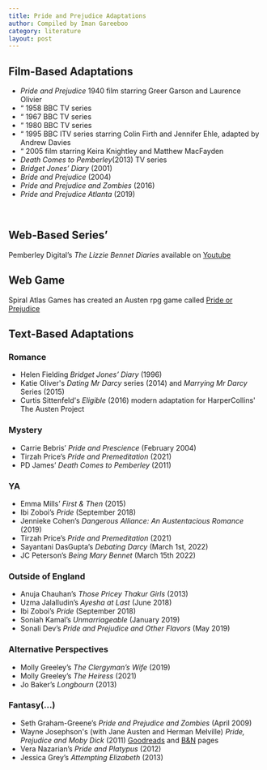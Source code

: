 ```yaml
---
title: Pride and Prejudice Adaptations
author: Compiled by Iman Gareeboo
category: literature
layout: post
---
```




## Film-Based Adaptations
<ul>
  <li><i>Pride and Prejudice</i> 1940 film starring Greer Garson and Laurence Olivier </li>
  <li>“ 1958 BBC TV series</li>
  <li>“ 1967 BBC TV series</li>
  <li>“ 1980 BBC TV series </li>
  <li>“ 1995 BBC ITV series starring Colin Firth and Jennifer Ehle, adapted by Andrew Davies</li>
  <li>“ 2005 film starring Keira Knightley and Matthew MacFayden</li>
  <li><i>Death Comes to Pemberley</i>(2013) TV series</li>
  <li><i>Bridget Jones’ Diary</i> (2001)</li>
  <li><i>Bride and Prejudice</i> (2004)</li>
  <li><i>Pride and Prejudice and Zombies</i> (2016)</li>
  <li><i>Pride and Prejudice Atlanta</i> (2019)</li>
</ul>
<br>

## Web-Based Series’
Pemberley Digital’s <i>The Lizzie Bennet Diaries</i> available on <a href="https://www.youtube.com/playlist?list=PL_ePOdU-b3xcDyyzeR5NjxeLEElsqYzn1" target="_blank">Youtube</a>
<br>

## Web Game
Spiral Atlas Games has created an Austen rpg game called <a href="https://spiralatlas.itch.io/pride-or-prejudice" target="_blank">Pride or Prejudice</a>

## Text-Based Adaptations

### Romance
<ul>
  <li>Helen Fielding <i>Bridget Jones’ Diary</i> (1996)</li>
  <li>Katie Oliver's  <i>Dating Mr Darcy</i> series (2014) and <i>Marrying Mr Darcy</i> Series (2015)</li>
  <li>Curtis Sittenfeld's <i>Eligible</i> (2016) modern adaptation for HarperCollins' The Austen Project</li>
</ul>

### Mystery
<ul>
  <li>Carrie Bebris’ <i>Pride and Prescience</i> (February 2004)</li>
  <li>Tirzah Price’s <i>Pride and Premeditation</i> (2021)</li>
  <li>PD James’ <i>Death Comes to Pemberley</i> (2011)</li>
</ul>


### YA 
<ul>
  <li>Emma Mills’ <i>First & Then</i> (2015)</li>
  <li>Ibi Zoboi’s <i>Pride</i> (September 2018)</li>
  <li>Jennieke Cohen’s <i>Dangerous Alliance: An Austentacious Romance</i> (2019)</li>
  <li>Tirzah Price’s <i>Pride and Premeditation</i> (2021)</li>
  <li>Sayantani DasGupta’s <i>Debating Darcy</i> (March 1st, 2022)</li>
  <li>JC Peterson’s <i>Being Mary Bennet</i> (March 15th 2022)</li>
</ul>


### Outside of England
<ul>
  <li>Anuja Chauhan’s <i>Those Pricey Thakur Girls</i> (2013)</li>
  <li>Uzma Jalalludin’s <i>Ayesha at Last</i> (June 2018)</li>
  <li>Ibi Zoboi’s <i>Pride</i> (September 2018)</li>
  <li>Soniah Kamal’s <i>Unmarriageable</i> (January 2019)</li>
  <li>Sonali Dev’s <i>Pride and Prejudice and Other Flavors</i> (May 2019)</li>
 </ul>


### Alternative Perspectives
<ul>
  <li>Molly Greeley’s <i>The Clergyman’s Wife</i> (2019)</li> 
  <li>Molly Greeley’s <i>The Heiress</i> (2021)</li>
  <li>Jo Baker’s <i>Longbourn</i> (2013)</li>
 </ul>

### Fantasy(...)
<ul>
  <li>Seth Graham-Greene’s <i>Pride and Prejudice and Zombies</i> (April 2009)</li>
  <li>Wayne Josephson's (with Jane Austen and Herman Melville) <i>Pride, Prejudice and Moby Dick</i> (2011) <a href="https://www.goodreads.com/book/show/21333907-pride-prejudice-and-moby-dick" target="_blank">Goodreads</a> and <a href="https://www.barnesandnoble.com/w/pride-prejudice-and-moby-dick-wayne-josephson/1102078803" target="_blank">B&N</a> pages
  <li>Vera Nazarian’s <i>Pride and Platypus</i> (2012)</li>
  <li>Jessica Grey’s <i>Attempting Elizabeth</i> (2013)</li>








